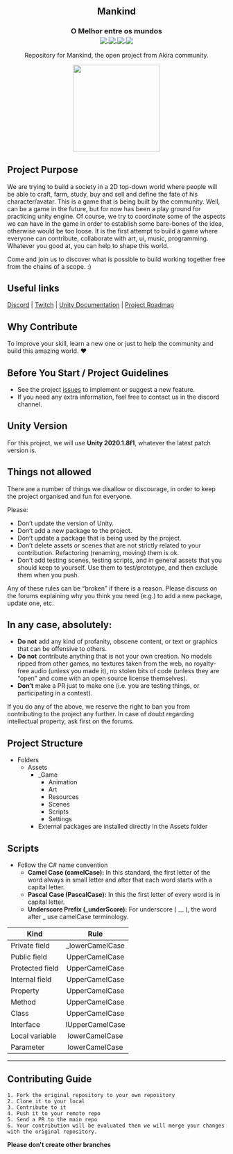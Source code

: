 <h2 align="center">
	Mankind
</h2>
<h3 align="center">
	O Melhor entre os mundos
	<br>
	<a href="https://img.shields.io/badge/type-Open Project-green">
		<img src="https://img.shields.io/badge/type-Open Project-green" align="center">
	</a>
    <a href="https://img.shields.io/github/repo-size/rsaz/mankind">
        <img src="https://img.shields.io/github/repo-size/rsaz/mankind" align="center"/>
    </a>	
    <a href="https://img.shields.io/github/contributors/rsaz/mankind.svg">
        <img src="https://img.shields.io/github/contributors/rsaz/mankind.svg" align="center"/>
    </a>
    <a href="https://img.shields.io/github/stars/rsaz/mankind?style=social">
        <img src="https://img.shields.io/github/stars/rsaz/mankind?style=social" align="center"/>
    </a>	
	<br>
</h3>

<p align="center">
	Repository for Mankind, the open project from Akira community.
</p>

<p align="center">
	<img src="https://unity3d.com/profiles/unity3d/themes/unity/images/ui/ui/unity-logo-black.svg" width="200" align="center">
</p>

## Project Purpose
We are trying to build a society in a 2D top-down world where people will be able to craft, farm, study, buy and sell and define the fate of his character/avatar.
This is a game that is being built by the community. Well, can be a game in the future, but for now has been a play ground for practicing unity engine. Of course, we try to coordinate some of the aspects we can have in the game in order to establish some bare-bones of the idea, otherwise would be too loose. It is the first attempt to build a game where everyone can contribute, collaborate with art, ui, music, programming. Whatever you good at, you can help to shape this world.

Come and join us to discover what is possible to build working together free from the chains of a scope. :)

## Useful links
[Discord](https://discord.com/invite/PyPJfGK) | [Twitch](https://www.twitch.tv/id_akira) | [Unity Documentation](https://docs.unity3d.com/Manual/index.html) | [Project Roadmap](https://github.com/rsaz/mankind/projects)


## Why Contribute
To Improve your skill, learn a new one or just to help the community and build this amazing world. ❤

## Before You Start / Project Guidelines
* See the project [issues](https://github.com/rsaz/mankind/issues) to implement or suggest a new feature.
* If you need any extra information, feel free to contact us in the discord channel.

## Unity Version
For this project, we will use **Unity 2020.1.8f1**, whatever the latest patch version is. 

## Things not allowed
There are a number of things we disallow or discourage, in order to keep the project organised and fun for everyone.

Please:
* Don’t update the version of Unity.
* Don’t add a new package to the project.
* Don’t update a package that is being used by the project.
* Don’t delete assets or scenes that are not strictly related to your contribution. Refactoring (renaming, moving) them is ok.
* Don’t add testing scenes, testing scripts, and in general assets that you should keep to yourself. Use them to test/prototype, and then exclude them when you push.

Any of these rules can be “broken” if there is a reason. Please discuss on the forums explaining why you think you need (e.g.) to add a new package, update one, etc.

## In any case, absolutely:
* **Do not** add any kind of profanity, obscene content, or text or graphics that can be offensive to others.
* **Do not** contribute anything that is not your own creation. No models ripped from other games, no textures taken from the web, no royalty-free audio (unless you made it), no stolen bits of code (unless they are “open” and come with an open source license themselves).
* **Don’t** make a PR just to make one (i.e. you are testing things, or participating in a contest).

If you do any of the above, we reserve the right to ban you from contributing to the project any further. In case of doubt regarding intellectual property, ask first on the forums.

## Project Structure
* Folders
	* Assets
		* _Game
			* Animation
			* Art
			* Resources
			* Scenes
			* Scripts
			* Settings
		* External packages are installed directly in the Assets folder
			
## Scripts
* Follow the C# name convention
	* **Camel Case (camelCase):** In this standard, the first letter of the word always in small letter and after that each word starts with a capital letter.
	* **Pascal Case (PascalCase):** In this the first letter of every word is in capital letter.
	* **Underscore Prefix (_underScore):** For underscore ( __ ), the word after _ use camelCase terminology.

| Kind        	     | Rule             |        
| -------------------|:----------------:|
| Private field      | _lowerCamelCase  |
| Public field       |  UpperCamelCase  |
| Protected field    |  UpperCamelCase  |
| Internal field     |  UpperCamelCase  |
| Property           |  UpperCamelCase  |
| Method             |  UpperCamelCase  |
| Class              |  UpperCamelCase  |
| Interface          | IUpperCamelCase  |
| Local variable     |  lowerCamelCase  |
| Parameter          |  lowerCamelCase  |

___

## Contributing Guide
```
1. Fork the original repository to your own repository
2. Clone it to your local
3. Contribute to it
4. Push it to your remote repo
5. Send a PR to the main repo
6. Your contribution will be evaluated then we will merge your changes with the original repository.
```
**Please don't create other branches**
